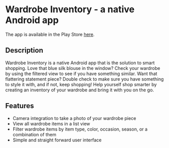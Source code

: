 # Wardrobe Inventory - a native Android app
The app is available in the Play Store [here](https://play.google.com/store/apps/details?id=com.vivienlk.wardrobeinventory).

## Description

Wardrobe Inventory is a native Android app that is the solution to smart shopping. Love that blue silk blouse in the window? Check your wardrobe by using the filtered view to see if you have something similar. Want that flattering statement piece? Double check to make sure you have something to style it with, and if not, keep shopping! Help yourself shop smarter by creating an inventory of your wardrobe and bring it with you on the go.

## Features
* Camera integration to take a photo of your wardrobe piece
* View all wardrobe items in a list view
* Filter wardrobe items by item type, color, occasion, season, or a combination of them
* Simple and straight forward user interface

